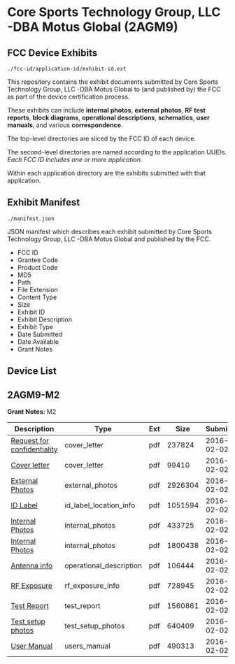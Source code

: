 # Core Sports Technology Group, LLC -DBA Motus Global (2AGM9)
## FCC Device Exhibits

```
./fcc-id/application-id/exhibit-id.ext
```

This repository contains the exhibit documents submitted by Core Sports Technology Group, LLC -DBA Motus Global to (and published by) the FCC as part of the device certification process.

These exhibits can include **internal photos**, **external photos**, **RF test reports**, **block diagrams**, **operational descriptions**, **schematics**, **user manuals**, and various **correspondence**.

The top-level directories are sliced by the FCC ID of each device.

The second-level directories are named according to the application UUIDs. *Each FCC ID includes one or more application.*

Within each application directory are the exhibits submitted with that application. 

## Exhibit Manifest

```
./manifest.json
```

JSON manifest which describes each exhibit submitted by Core Sports Technology Group, LLC -DBA Motus Global and published by the FCC.

- FCC ID
- Grantee Code
- Product Code
- MD5
- Path
- File Extension
- Content Type
- Size
- Exhibit ID
- Exhibit Description
- Exhibit Type
- Date Submitted
- Date Available
- Grant Notes

## Device List
## 2AGM9-M2
**Grant Notes:** M2

| Description | Type | Ext | Size | Submitted | Available |
| ----------- | ---- | --- | ---- | --------- | --------- |
| [Request for confidentiality](2AGM9-M2/b0ba376cd815fc8c7509991134bc7a66/2893824.pdf) | cover_letter | pdf | 237824 | 2016-02-02 | 2016-02-02 |
| [Cover letter](2AGM9-M2/b0ba376cd815fc8c7509991134bc7a66/2893822.pdf) | cover_letter | pdf | 99410 | 2016-02-02 | 2016-02-02 |
| [External Photos](2AGM9-M2/b0ba376cd815fc8c7509991134bc7a66/2893823.pdf) | external_photos | pdf | 2926304 | 2016-02-02 | 2016-02-02 |
| [ID Label](2AGM9-M2/b0ba376cd815fc8c7509991134bc7a66/2893828.pdf) | id_label_location_info | pdf | 1051594 | 2016-02-02 | 2016-02-02 |
| [Internal Photos](2AGM9-M2/b0ba376cd815fc8c7509991134bc7a66/2893826.pdf) | internal_photos | pdf | 433725 | 2016-02-02 | 2016-02-02 |
| [Internal Photos](2AGM9-M2/b0ba376cd815fc8c7509991134bc7a66/2893827.pdf) | internal_photos | pdf | 1800438 | 2016-02-02 | 2016-02-02 |
| [Antenna info](2AGM9-M2/b0ba376cd815fc8c7509991134bc7a66/2893821.pdf) | operational_description | pdf | 106444 | 2016-02-02 | 2016-02-02 |
| [RF Exposure](2AGM9-M2/b0ba376cd815fc8c7509991134bc7a66/2893830.pdf) | rf_exposure_info | pdf | 728945 | 2016-02-02 | 2016-02-02 |
| [Test Report](2AGM9-M2/b0ba376cd815fc8c7509991134bc7a66/2893832.pdf) | test_report | pdf | 1560861 | 2016-02-02 | 2016-02-02 |
| [Test setup photos](2AGM9-M2/b0ba376cd815fc8c7509991134bc7a66/2893833.pdf) | test_setup_photos | pdf | 640409 | 2016-02-02 | 2016-02-02 |
| [User Manual](2AGM9-M2/b0ba376cd815fc8c7509991134bc7a66/2893834.pdf) | users_manual | pdf | 490313 | 2016-02-02 | 2016-02-02 |
